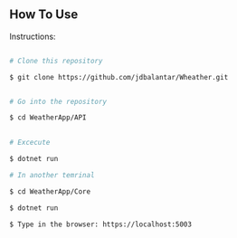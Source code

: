 
<br>
  
## How To Use
Instructions:
  

```bash

# Clone this repository

$ git clone https://github.com/jdbalantar/Wheather.git


# Go into the repository

$ cd WeatherApp/API
  

# Excecute

$ dotnet run

# In another temrinal

$ cd WeatherApp/Core

$ dotnet run

$ Type in the browser: https://localhost:5003
```
